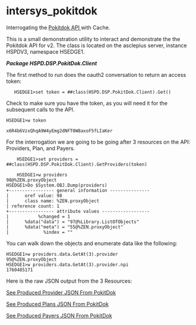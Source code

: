 intersys_pokitdok
=================

Interrogating the [ Pokitdok API ](https://platform.pokitdock.com) with Cache.

This is a small demonstration utility to interact and demonstrate the the Pokitdok API for v2.  The class is located on the asclepius server, instance HSPDV3, namespace HSEDGE1.

***Package HSPD.DSP.PokitDok.Client***

The first method to run does the oauth2 conversation to return an access token:

`   HSEDGE1>set token = ##class(HSPD.DSP.PokitDok.Client).Get()`

Check to make sure you have the token, as you will need it for the subsequent calls to the API.

    HSEDGE1>w token
    
    x6R4b6VzxQhqA9W4yEmg2dNFT0W8axoF5fLIaKer

For the interrogation we are going to be going after 3 resources on the API: Providers, Plan, and Payers.

        HSEDGE1>set providers = ##class(HSPD.DSP.PokitDok.Client).GetProviders(token)
        
        HSEDGE1>w providers
    98@%ZEN.proxyObject
    HSEDGE1>Do $System.OBJ.Dump(providers)
    +----------------- general information ---------------
    |      oref value: 98
    |      class name: %ZEN.proxyObject
    | reference count: 1
    +----------------- attribute values ------------------
    |           %changed = 1
    |      %data("data") = "97@%Library.ListOfObjects"
    |      %data("meta") = "55@%ZEN.proxyObject"
    |             %index = ""

You can walk down the objects and enumerate data like the following:

    HSEDGE1>w providers.data.GetAt(3).provider
    95@%ZEN.proxyObject
    HSEDGE1>w providers.data.GetAt(3).provider.npi
    1760485171

Here is the raw JSON output from the 3 Resources:

[See Produced Provider JSON From PokitDok](https://raw.githubusercontent.com/sween/intersys_pokitdok/master/example_pokitdok_providers.json)

[See Produced Plans JSON From PokitDok](https://raw.githubusercontent.com/sween/intersys_pokitdok/master/example_pokitdok_plans.json)

[See Produced Payers JSON From PokitDok](https://raw.githubusercontent.com/sween/intersys_pokitdok/master/example_pokitdok_payers.json)





        
